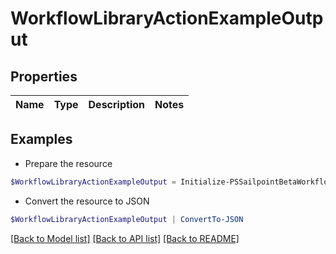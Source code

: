 # WorkflowLibraryActionExampleOutput
## Properties

Name | Type | Description | Notes
------------ | ------------- | ------------- | -------------

## Examples

- Prepare the resource
```powershell
$WorkflowLibraryActionExampleOutput = Initialize-PSSailpointBetaWorkflowLibraryActionExampleOutput 
```

- Convert the resource to JSON
```powershell
$WorkflowLibraryActionExampleOutput | ConvertTo-JSON
```

[[Back to Model list]](../README.md#documentation-for-models) [[Back to API list]](../README.md#documentation-for-api-endpoints) [[Back to README]](../README.md)

